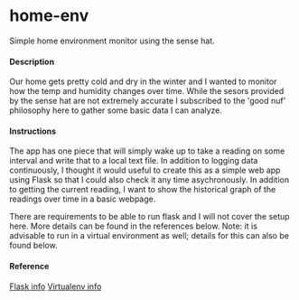 # home-env

Simple home environment monitor using the sense hat.

#### Description

Our home gets pretty cold and dry in the winter and I wanted to monitor how the temp and humidity changes over time. While the sesors provided by the sense hat are not extremely accurate I subscribed to the 'good nuf' philosophy here to gather some basic data I can analyze.

#### Instructions

The app has one piece that will simply wake up to take a reading on some interval and write that to a local text file. 
In addition to logging data continuously, I thought it would useful to create this as a simple web app using Flask so that I could also check it any time asychronously. In addition to getting the current reading, I want to show the historical graph of the readings over time in a basic webpage.

There are requirements to be able to run flask and I will not cover the setup here. More details can be found in the references below. Note: it is advisable to run in a virtual environment as well; details for this can also be found below.

#### Reference

[Flask info](http://flask.pocoo.org/)
[Virtualenv info](https://virtualenv.pypa.io/en/stable/)
